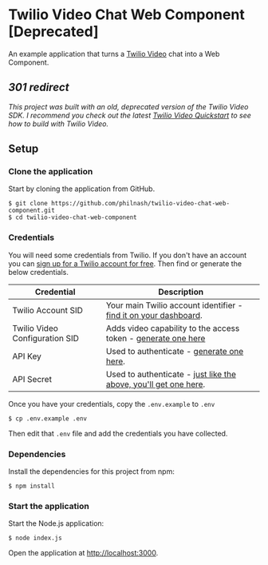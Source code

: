 # Twilio Video Chat Web Component [Deprecated]

An example application that turns a [Twilio Video](https://www.twilio.com/video) chat into a Web Component.

## _301 redirect_

_This project was built with an old, deprecated version of the Twilio Video SDK. I recommend you check out the latest [Twilio Video Quickstart](https://github.com/twilio/video-quickstart-js) to see how to build with Twilio Video._

## Setup

### Clone the application

Start by cloning the application from GitHub.

    $ git clone https://github.com/philnash/twilio-video-chat-web-component.git
    $ cd twilio-video-chat-web-component

### Credentials
You will need some credentials from Twilio. If you don't have an account you can [sign up for a Twilio account for free](https://www.twilio.com/try-twilio). Then find or generate the below credentials.

Credential | Description
---------- | -----------
Twilio Account SID | Your main Twilio account identifier - [find it on your dashboard](https://www.twilio.com/user/account/video).
Twilio Video Configuration SID | Adds video capability to the access token - [generate one here](https://www.twilio.com/user/account/video/profiles)
API Key | Used to authenticate - [generate one here](https://www.twilio.com/user/account/messaging/dev-tools/api-keys).
API Secret | Used to authenticate - [just like the above, you'll get one here](https://www.twilio.com/user/account/messaging/dev-tools/api-keys).

Once you have your credentials, copy the `.env.example` to `.env`

    $ cp .env.example .env

Then edit that `.env` file and add the credentials you have collected.

### Dependencies

Install the dependencies for this project from npm:

    $ npm install

### Start the application

Start the Node.js application:

    $ node index.js

Open the application at [http://localhost:3000](http://localhost:3000).
